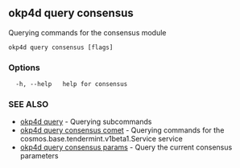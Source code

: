 ## okp4d query consensus

Querying commands for the consensus module

```
okp4d query consensus [flags]
```

### Options

```
  -h, --help   help for consensus
```

### SEE ALSO

* [okp4d query](okp4d_query.md)	 - Querying subcommands
* [okp4d query consensus comet](okp4d_query_consensus_comet.md)	 - Querying commands for the cosmos.base.tendermint.v1beta1.Service service
* [okp4d query consensus params](okp4d_query_consensus_params.md)	 - Query the current consensus parameters
